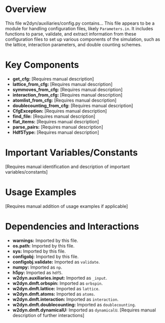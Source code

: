 # Overview

This file w2dyn/auxiliaries/config.py contains...
This file appears to be a module for handling configuration files, likely `Parameters.in`. It includes functions to parse, validate, and extract information from these configuration files to set up various components of the simulation, such as the lattice, interaction parameters, and double counting schemes.

# Key Components

- **get_cfg:** [Requires manual description]
- **lattice_from_cfg:** [Requires manual description]
- **symmoves_from_cfg:** [Requires manual description]
- **interaction_from_cfg:** [Requires manual description]
- **atomlist_from_cfg:** [Requires manual description]
- **doublecounting_from_cfg:** [Requires manual description]
- **CfgException:** [Requires manual description]
- **find_file:** [Requires manual description]
- **flat_items:** [Requires manual description]
- **parse_pairs:** [Requires manual description]
- **Hdf5Type:** [Requires manual description]

# Important Variables/Constants

[Requires manual identification and description of important variables/constants]

# Usage Examples

[Requires manual addition of usage examples if applicable]

# Dependencies and Interactions

- **warnings:** Imported by this file.
- **os.path:** Imported by this file.
- **sys:** Imported by this file.
- **configobj:** Imported by this file.
- **configobj.validate:** Imported as `validate`.
- **numpy:** Imported as `np`.
- **h5py:** Imported as `hdf5`.
- **w2dyn.auxiliaries.input:** Imported as `_input`.
- **w2dyn.dmft.orbspin:** Imported as `orbspin`.
- **w2dyn.dmft.lattice:** Imported as `lattice`.
- **w2dyn.dmft.atoms:** Imported as `atoms`.
- **w2dyn.dmft.interaction:** Imported as `interaction`.
- **w2dyn.dmft.doublecounting:** Imported as `doublecounting`.
- **w2dyn.dmft.dynamicalU:** Imported as `dynamicalU`.
[Requires manual description of further interactions]
